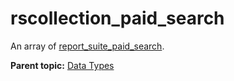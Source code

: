 # rscollection\_paid\_search

An array of [report\_suite\_paid\_search](r_report_suite_paid_search.md#).

**Parent topic:** [Data Types](../data_types/c_datatypes.md)

